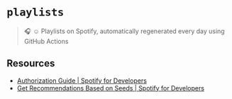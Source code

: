 # `playlists`
> :headphones: :relaxed: Playlists on Spotify, automatically regenerated every day using GitHub Actions

## Resources
- [Authorization Guide | Spotify for Developers](https://developer.spotify.com/documentation/general/guides/authorization-guide/)
- [Get Recommendations Based on Seeds | Spotify for Developers](https://developer.spotify.com/documentation/web-api/reference/browse/get-recommendations/)
